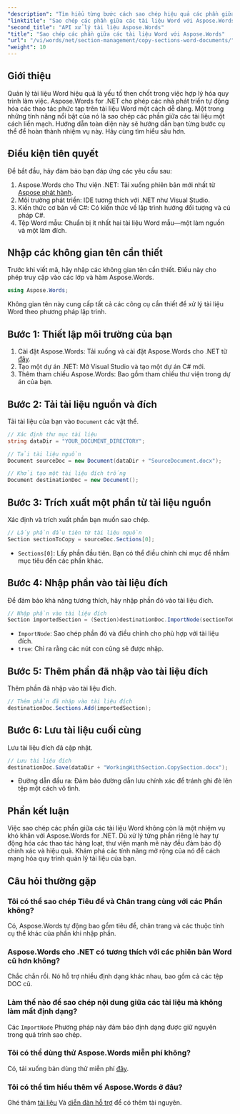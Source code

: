 ```yaml
---
"description": "Tìm hiểu từng bước cách sao chép hiệu quả các phần giữa các tài liệu Word bằng Aspose.Words cho .NET. Hướng dẫn chi tiết này bao gồm các điều kiện tiên quyết, ví dụ mã, mẹo nâng cao và câu hỏi thường gặp."
"linktitle": "Sao chép các phần giữa các tài liệu Word với Aspose.Words"
"second_title": "API xử lý tài liệu Aspose.Words"
"title": "Sao chép các phần giữa các tài liệu Word với Aspose.Words"
"url": "/vi/words/net/section-management/copy-sections-word-documents/"
"weight": 10
---
```


## Giới thiệu

Quản lý tài liệu Word hiệu quả là yếu tố then chốt trong việc hợp lý hóa quy trình làm việc. Aspose.Words for .NET cho phép các nhà phát triển tự động hóa các thao tác phức tạp trên tài liệu Word một cách dễ dàng. Một trong những tính năng nổi bật của nó là sao chép các phần giữa các tài liệu một cách liền mạch. Hướng dẫn toàn diện này sẽ hướng dẫn bạn từng bước cụ thể để hoàn thành nhiệm vụ này. Hãy cùng tìm hiểu sâu hơn.

## Điều kiện tiên quyết

Để bắt đầu, hãy đảm bảo bạn đáp ứng các yêu cầu sau:

1. Aspose.Words cho Thư viện .NET: Tải xuống phiên bản mới nhất từ [Aspose phát hành](https://releases.aspose.com/words/net/).
2. Môi trường phát triển: IDE tương thích với .NET như Visual Studio.
3. Kiến thức cơ bản về C#: Có kiến thức về lập trình hướng đối tượng và cú pháp C#.
4. Tệp Word mẫu: Chuẩn bị ít nhất hai tài liệu Word mẫu—một làm nguồn và một làm đích.

## Nhập các không gian tên cần thiết

Trước khi viết mã, hãy nhập các không gian tên cần thiết. Điều này cho phép truy cập vào các lớp và hàm Aspose.Words.

```csharp
using Aspose.Words;
```

Không gian tên này cung cấp tất cả các công cụ cần thiết để xử lý tài liệu Word theo phương pháp lập trình.

## Bước 1: Thiết lập môi trường của bạn

1. Cài đặt Aspose.Words: Tải xuống và cài đặt Aspose.Words cho .NET từ [đây](https://releases.aspose.com/words/net/).
2. Tạo một dự án .NET: Mở Visual Studio và tạo một dự án C# mới.
3. Thêm tham chiếu Aspose.Words: Bao gồm tham chiếu thư viện trong dự án của bạn.

## Bước 2: Tải tài liệu nguồn và đích

Tải tài liệu của bạn vào `Document` các vật thể.

```csharp
// Xác định thư mục tài liệu
string dataDir = "YOUR_DOCUMENT_DIRECTORY";

// Tải tài liệu nguồn
Document sourceDoc = new Document(dataDir + "SourceDocument.docx");

// Khởi tạo một tài liệu đích trống
Document destinationDoc = new Document();
```

## Bước 3: Trích xuất một phần từ tài liệu nguồn

Xác định và trích xuất phần bạn muốn sao chép.

```csharp
// Lấy phần đầu tiên từ tài liệu nguồn
Section sectionToCopy = sourceDoc.Sections[0];
```

- `Sections[0]`: Lấy phần đầu tiên. Bạn có thể điều chỉnh chỉ mục để nhắm mục tiêu đến các phần khác.

## Bước 4: Nhập phần vào tài liệu đích

Để đảm bảo khả năng tương thích, hãy nhập phần đó vào tài liệu đích.

```csharp
// Nhập phần vào tài liệu đích
Section importedSection = (Section)destinationDoc.ImportNode(sectionToCopy, true);
```

- `ImportNode`: Sao chép phần đó và điều chỉnh cho phù hợp với tài liệu đích.
- `true`: Chỉ ra rằng các nút con cũng sẽ được nhập.

## Bước 5: Thêm phần đã nhập vào tài liệu đích

Thêm phần đã nhập vào tài liệu đích.

```csharp
// Thêm phần đã nhập vào tài liệu đích
destinationDoc.Sections.Add(importedSection);
```

## Bước 6: Lưu tài liệu cuối cùng

Lưu tài liệu đích đã cập nhật.

```csharp
// Lưu tài liệu đích
destinationDoc.Save(dataDir + "WorkingWithSection.CopySection.docx");
```

- Đường dẫn đầu ra: Đảm bảo đường dẫn lưu chính xác để tránh ghi đè lên tệp một cách vô tình.

## Phần kết luận

Việc sao chép các phần giữa các tài liệu Word không còn là một nhiệm vụ khó khăn với Aspose.Words for .NET. Dù xử lý từng phần riêng lẻ hay tự động hóa các thao tác hàng loạt, thư viện mạnh mẽ này đều đảm bảo độ chính xác và hiệu quả. Khám phá các tính năng mở rộng của nó để cách mạng hóa quy trình quản lý tài liệu của bạn.

## Câu hỏi thường gặp

### Tôi có thể sao chép Tiêu đề và Chân trang cùng với các Phần không?
Có, Aspose.Words tự động bao gồm tiêu đề, chân trang và các thuộc tính cụ thể khác của phần khi nhập phần.

### Aspose.Words cho .NET có tương thích với các phiên bản Word cũ hơn không?
Chắc chắn rồi. Nó hỗ trợ nhiều định dạng khác nhau, bao gồm cả các tệp DOC cũ.

### Làm thế nào để sao chép nội dung giữa các tài liệu mà không làm mất định dạng?
Các `ImportNode` Phương pháp này đảm bảo định dạng được giữ nguyên trong quá trình sao chép.

### Tôi có thể dùng thử Aspose.Words miễn phí không?
Có, tải xuống bản dùng thử miễn phí [đây](https://releases.aspose.com/).

### Tôi có thể tìm hiểu thêm về Aspose.Words ở đâu?
Ghé thăm [tài liệu](https://reference.aspose.com/words/net/) Và [diễn đàn hỗ trợ](https://forum.aspose.com/c/words/8) để có thêm tài nguyên.